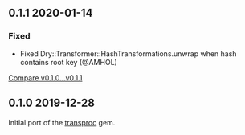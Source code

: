 ## 0.1.1 2020-01-14


### Fixed

- Fixed Dry::Transformer::HashTransformations.unwrap when hash contains root key (@AMHOL)

[Compare v0.1.0...v0.1.1](https://github.com/dry-rb/dry-transformer/compare/v0.1.0...v0.1.1)

## 0.1.0 2019-12-28

Initial port of the [transproc](https://github.com/solnic/transproc) gem.
